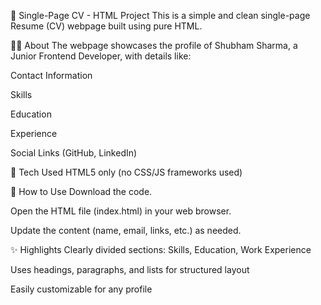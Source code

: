 📄 Single-Page CV - HTML Project
This is a simple and clean single-page Resume (CV) webpage built using pure HTML.

👨‍💻 About
The webpage showcases the profile of Shubham Sharma, a Junior Frontend Developer, with details like:

Contact Information

Skills

Education

Experience

Social Links (GitHub, LinkedIn)

🧰 Tech Used
HTML5 only (no CSS/JS frameworks used)

📁 How to Use
Download the code.

Open the HTML file (index.html) in your web browser.

Update the content (name, email, links, etc.) as needed.

✨ Highlights
Clearly divided sections: Skills, Education, Work Experience

Uses headings, paragraphs, and lists for structured layout

Easily customizable for any profile
